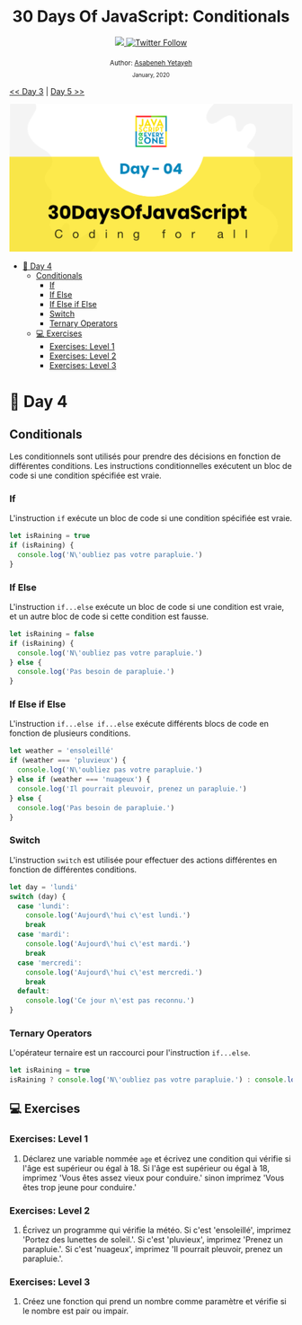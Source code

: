 <div align="center">
  <h1> 30 Days Of JavaScript: Conditionals</h1>
  <a class="header-badge" target="_blank" href="https://www.linkedin.com/in/asabeneh/">
  <img src="https://img.shields.io/badge/style--5eba00.svg?label=LinkedIn&logo=linkedin&style=social">
  </a>
  <a class="header-badge" target="_blank" href="https://twitter.com/Asabeneh">
  <img alt="Twitter Follow" src="https://img.shields.io/twitter/follow/asabeneh?style=social">
  </a>

  <sub>Author:
  <a href="https://www.linkedin.com/in/asabeneh/" target="_blank">Asabeneh Yetayeh</a><br>
  <small> January, 2020</small>
  </sub>
</div>

[<< Day 3](../03_Day_Booleans_operators_date/03_booleans_operators_date.md) | [Day 5 >>](../05_Day_Arrays/05_day_arrays.md)

![Thirty Days Of JavaScript](../images/banners/day_1_4.png)

- [📔 Day 4](#-day-4)
  - [Conditionals](#conditionals)
    - [If](#if)
    - [If Else](#if-else)
    - [If Else if Else](#if-else-if-else)
    - [Switch](#switch)
    - [Ternary Operators](#ternary-operators)
  - [💻 Exercises](#-exercises)
    - [Exercises: Level 1](#exercises-level-1)
    - [Exercises: Level 2](#exercises-level-2)
    - [Exercises: Level 3](#exercises-level-3)

# 📔 Day 4

## Conditionals

Les conditionnels sont utilisés pour prendre des décisions en fonction de différentes conditions. Les instructions conditionnelles exécutent un bloc de code si une condition spécifiée est vraie.

### If

L'instruction `if` exécute un bloc de code si une condition spécifiée est vraie.

```js
let isRaining = true
if (isRaining) {
  console.log('N\'oubliez pas votre parapluie.')
}
```

### If Else

L'instruction `if...else` exécute un bloc de code si une condition est vraie, et un autre bloc de code si cette condition est fausse.

```js
let isRaining = false
if (isRaining) {
  console.log('N\'oubliez pas votre parapluie.')
} else {
  console.log('Pas besoin de parapluie.')
}
```

### If Else if Else

L'instruction `if...else if...else` exécute différents blocs de code en fonction de plusieurs conditions.

```js
let weather = 'ensoleillé'
if (weather === 'pluvieux') {
  console.log('N\'oubliez pas votre parapluie.')
} else if (weather === 'nuageux') {
  console.log('Il pourrait pleuvoir, prenez un parapluie.')
} else {
  console.log('Pas besoin de parapluie.')
}
```

### Switch

L'instruction `switch` est utilisée pour effectuer des actions différentes en fonction de différentes conditions.

```js
let day = 'lundi'
switch (day) {
  case 'lundi':
    console.log('Aujourd\'hui c\'est lundi.')
    break
  case 'mardi':
    console.log('Aujourd\'hui c\'est mardi.')
    break
  case 'mercredi':
    console.log('Aujourd\'hui c\'est mercredi.')
    break
  default:
    console.log('Ce jour n\'est pas reconnu.')
}
```

### Ternary Operators

L'opérateur ternaire est un raccourci pour l'instruction `if...else`.

```js
let isRaining = true
isRaining ? console.log('N\'oubliez pas votre parapluie.') : console.log('Pas besoin de parapluie.')
```

## 💻 Exercises

### Exercises: Level 1

1. Déclarez une variable nommée `age` et écrivez une condition qui vérifie si l'âge est supérieur ou égal à 18. Si l'âge est supérieur ou égal à 18, imprimez 'Vous êtes assez vieux pour conduire.' sinon imprimez 'Vous êtes trop jeune pour conduire.'

### Exercises: Level 2

1. Écrivez un programme qui vérifie la météo. Si c'est 'ensoleillé', imprimez 'Portez des lunettes de soleil.'. Si c'est 'pluvieux', imprimez 'Prenez un parapluie.'. Si c'est 'nuageux', imprimez 'Il pourrait pleuvoir, prenez un parapluie.'.

### Exercises: Level 3

1. Créez une fonction qui prend un nombre comme paramètre et vérifie si le nombre est pair ou impair.
```
